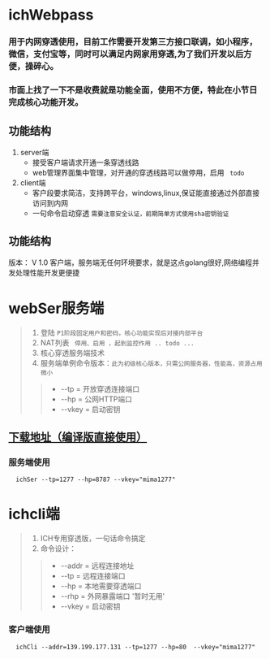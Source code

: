 # ichWebpass
### 用于内网穿透使用，目前工作需要开发第三方接口联调，如小程序，微信，支付宝等，同时可以满足内网家用穿透,为了我们开发以后方便，操碎心。

### 市面上找了一下不是收费就是功能全面，使用不方便，特此在小节日完成核心功能开发。

## 功能结构
1. server端
   * 接受客户端请求开通一条穿透线路
   * web管理界面集中管理，对开通的穿透线路可以做停用，启用 ` todo`
2. client端
   * 客户段要求简洁，支持跨平台，windows,linux,保证能直接通过外部直接访问到内网
   * 一句命令启动穿透 ` 需要注意安全认证，前期简单方式使用sha密钥验证 `

## 功能结构
版本： V 1.0  客户端，服务端无任何环境要求，就是这点golang很好,网络编程并发处理性能开发更便捷
#  webSer服务端
> 1. 登陆 `P1阶段固定用户和密码，核心功能实现后对接内部平台`
> 2. NAT列表 ` 停用、启用 ，起到监控作用 .. todo ...`
> 3. 核心穿透服务端技术
> 4. 服务端单例命令版本：`此为初级核心版本，只需公网服务器，性能高，资源占用微小 `
>>  * --tp = 开放穿透连接端口
>>  * --hp = 公网HTTP端口
>>  * --vkey = 启动密钥
## [下载地址（编译版直接使用）](https://raw.githubusercontent.com/ssont/ichWebpass/master/Releases/Releases.7z)
### 服务端使用
```
  ichSer --tp=1277 --hp=8787 --vkey="mima1277"
```

# ichcli端
> 1. ICH专用穿透版，一句话命令搞定
> 2. 命令设计：
>>  * --addr = 远程连接地址
>>  * --tp = 远程连接端口
>>  * --hp = 本地需要穿透端口
>>  * --rhp = 外网暴露端口 '暂时无用'
>>  * --vkey = 启动密钥

### 客户端使用
```
  ichCli --addr=139.199.177.131 --tp=1277 --hp=80  --vkey="mima1277"
```
 